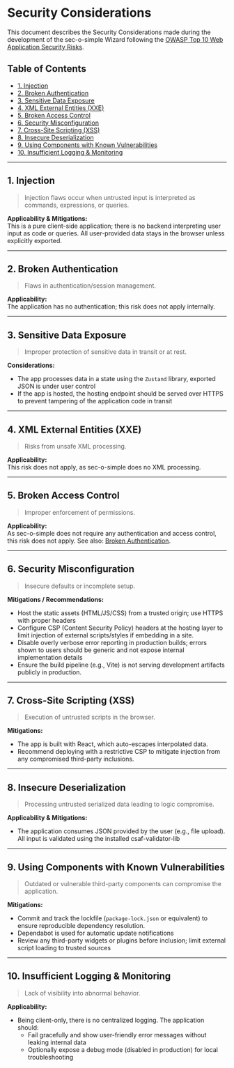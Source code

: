 # Security Considerations

This document describes the Security Considerations made during the development of the sec-o-simple Wizard following the [OWASP Top 10 Web Application Security Risks](https://owasp.org/www-project-top-ten/).

## Table of Contents

- [1. Injection](#1-injection)  
- [2. Broken Authentication](#2-broken-authentication)  
- [3. Sensitive Data Exposure](#3-sensitive-data-exposure)  
- [4. XML External Entities (XXE)](#4-xml-external-entities-xxe)  
- [5. Broken Access Control](#5-broken-access-control)  
- [6. Security Misconfiguration](#6-security-misconfiguration)  
- [7. Cross-Site Scripting (XSS)](#7-cross-site-scripting-xss)  
- [8. Insecure Deserialization](#8-insecure-deserialization)  
- [9. Using Components with Known Vulnerabilities](#9-using-components-with-known-vulnerabilities)  
- [10. Insufficient Logging & Monitoring](#10-insufficient-logging--monitoring)  

---

<a id="1-injection" name="1-injection"></a>
## 1. Injection

> Injection flaws occur when untrusted input is interpreted as commands, expressions, or queries.

**Applicability & Mitigations:**  
This is a pure client-side application; there is no backend interpreting user input as code or queries. All user-provided data stays in the browser unless explicitly exported.

---

<a id="2-broken-authentication" name="2-broken-authentication"></a>
## 2. Broken Authentication

> Flaws in authentication/session management.

**Applicability:**  
The application has no authentication; this risk does not apply internally.

---

<a id="3-sensitive-data-exposure" name="3-sensitive-data-exposure"></a>
## 3. Sensitive Data Exposure

> Improper protection of sensitive data in transit or at rest.

**Considerations:**  
- The app processes data in a state using the `Zustand` library, exported JSON is under user control
- If the app is hosted, the hosting endpoint should be served over HTTPS to prevent tampering of the application code in transit

---

<a id="4-xml-external-entities-xxe" name="4-xml-external-entities-xxe"></a>
## 4. XML External Entities (XXE)

> Risks from unsafe XML processing.

**Applicability:**  
This risk does not apply, as sec-o-simple does no XML processing.

---

<a id="5-broken-access-control" name="5-broken-access-control"></a>
## 5. Broken Access Control

> Improper enforcement of permissions.

**Applicability:**  
As sec-o-simple does not require any authentication and access control, this risk does not apply. See also: [Broken Authentication](#2-broken-authentication).

---

<a id="6-security-misconfiguration" name="6-security-misconfiguration"></a>
## 6. Security Misconfiguration

> Insecure defaults or incomplete setup.

**Mitigations / Recommendations:**  
- Host the static assets (HTML/JS/CSS) from a trusted origin; use HTTPS with proper headers
- Configure CSP (Content Security Policy) headers at the hosting layer to limit injection of external scripts/styles if embedding in a site.  
- Disable overly verbose error reporting in production builds; errors shown to users should be generic and not expose internal implementation details
- Ensure the build pipeline (e.g., Vite) is not serving development artifacts publicly in production.

---

<a id="7-cross-site-scripting-xss" name="7-cross-site-scripting-xss"></a>
## 7. Cross-Site Scripting (XSS)

> Execution of untrusted scripts in the browser.

**Mitigations:**  
- The app is built with React, which auto-escapes interpolated data.
- Recommend deploying with a restrictive CSP to mitigate injection from any compromised third-party inclusions.

---

<a id="8-insecure-deserialization" name="8-insecure-deserialization"></a>
## 8. Insecure Deserialization

> Processing untrusted serialized data leading to logic compromise.

**Applicability & Mitigations:**  
- The application consumes JSON provided by the user (e.g., file upload). All input is validated using the installed csaf-validator-lib

---

<a id="9-using-components-with-known-vulnerabilities" name="9-using-components-with-known-vulnerabilities"></a>
## 9. Using Components with Known Vulnerabilities

> Outdated or vulnerable third-party components can compromise the application.

**Mitigations:**  
- Commit and track the lockfile (`package-lock.json` or equivalent) to ensure reproducible dependency resolution.  
- Dependabot is used for automatic update notifications
- Review any third-party widgets or plugins before inclusion; limit external script loading to trusted sources

---

<a id="10-insufficient-logging--monitoring" name="10-insufficient-logging--monitoring"></a>
## 10. Insufficient Logging & Monitoring

> Lack of visibility into abnormal behavior.

**Applicability:**  
- Being client-only, there is no centralized logging. The application should:  
  - Fail gracefully and show user-friendly error messages without leaking internal data
  - Optionally expose a debug mode (disabled in production) for local troubleshooting